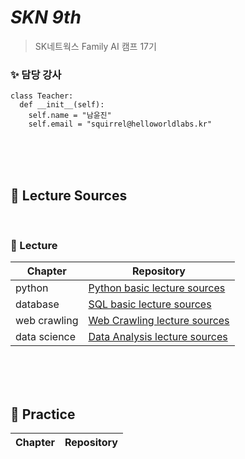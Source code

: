 # _SKN 9th_
> SK네트웍스 Family AI 캠프 17기

### ✨  담당 강사 
```
class Teacher:
  def __init__(self):
    self.name = "남윤진"
    self.email = "squirrel@helloworldlabs.kr"
```

<br><br><br>

## 🔎 Lecture Sources

<br>

### 🌟 Lecture

| Chapter | Repository |
| ------ | ------ |
| python | [Python basic lecture sources](https://github.com/Encore-SKN-17/python_basic.git) |
| database | [SQL basic lecture sources](https://github.com/Encore-SKN-17/database.git) |
| web crawling | [Web Crawling lecture sources](https://github.com/Encore-SKN-17/web_crawling.git) |
| data science | [Data Analysis lecture sources](https://github.com/Encore-SKN-17/data_analysis.git) |

<br><br><br>

## 🔎 Practice

| Chapter | Repository |
| ------ | ------ |
